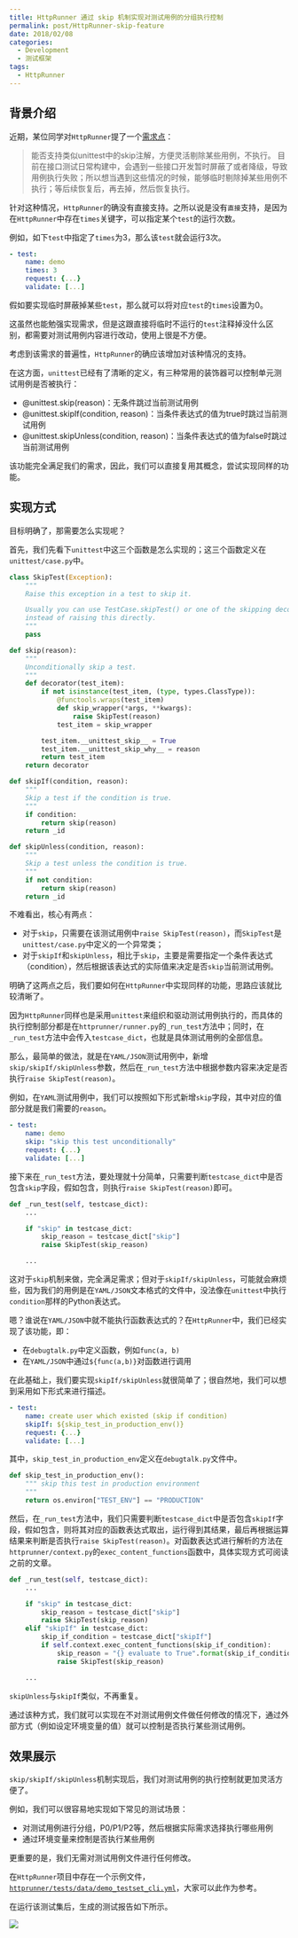 ```yaml
---
title: HttpRunner 通过 skip 机制实现对测试用例的分组执行控制
permalink: post/HttpRunner-skip-feature
date: 2018/02/08
categories:
  - Development
  - 测试框架
tags:
  - HttpRunner
---
```


## 背景介绍

近期，某位同学对`HttpRunner`提了一个[需求点][1]：

> 能否支持类似unittest中的skip注解，方便灵活剔除某些用例，不执行。
> 目前在接口测试日常构建中，会遇到一些接口开发暂时屏蔽了或者降级，导致用例执行失败；所以想当遇到这些情况的时候，能够临时剔除掉某些用例不执行；等后续恢复后，再去掉，然后恢复执行。

针对这种情况，`HttpRunner`的确没有直接支持。之所以说是没有`直接`支持，是因为在`HttpRunner`中存在`times`关键字，可以指定某个`test`的运行次数。

例如，如下`test`中指定了`times`为3，那么该`test`就会运行3次。

```yaml
- test:
    name: demo
    times: 3
    request: {...}
    validate: [...]
```

假如要实现临时屏蔽掉某些`test`，那么就可以将对应`test`的`times`设置为0。

这虽然也能勉强实现需求，但是这跟直接将临时不运行的`test`注释掉没什么区别，都需要对测试用例内容进行改动，使用上很是不方便。

考虑到该需求的普遍性，`HttpRunner`的确应该增加对该种情况的支持。

在这方面，`unittest`已经有了清晰的定义，有三种常用的装饰器可以控制单元测试用例是否被执行：

- @unittest.skip(reason)：无条件跳过当前测试用例
- @unittest.skipIf(condition, reason)：当条件表达式的值为true时跳过当前测试用例
- @unittest.skipUnless(condition, reason)：当条件表达式的值为false时跳过当前测试用例

该功能完全满足我们的需求，因此，我们可以直接复用其概念，尝试实现同样的功能。

## 实现方式

目标明确了，那需要怎么实现呢？

首先，我们先看下`unittest`中这三个函数是怎么实现的；这三个函数定义在`unittest/case.py`中。

```python
class SkipTest(Exception):
    """
    Raise this exception in a test to skip it.

    Usually you can use TestCase.skipTest() or one of the skipping decorators
    instead of raising this directly.
    """
    pass

def skip(reason):
    """
    Unconditionally skip a test.
    """
    def decorator(test_item):
        if not isinstance(test_item, (type, types.ClassType)):
            @functools.wraps(test_item)
            def skip_wrapper(*args, **kwargs):
                raise SkipTest(reason)
            test_item = skip_wrapper

        test_item.__unittest_skip__ = True
        test_item.__unittest_skip_why__ = reason
        return test_item
    return decorator

def skipIf(condition, reason):
    """
    Skip a test if the condition is true.
    """
    if condition:
        return skip(reason)
    return _id

def skipUnless(condition, reason):
    """
    Skip a test unless the condition is true.
    """
    if not condition:
        return skip(reason)
    return _id
```

不难看出，核心有两点：

- 对于`skip`，只需要在该测试用例中`raise SkipTest(reason)`，而`SkipTest`是`unittest/case.py`中定义的一个异常类；
- 对于`skipIf`和`skipUnless`，相比于`skip`，主要是需要指定一个条件表达式（condition），然后根据该表达式的实际值来决定是否`skip`当前测试用例。

明确了这两点之后，我们要如何在`HttpRunner`中实现同样的功能，思路应该就比较清晰了。

因为`HttpRunner`同样也是采用`unittest`来组织和驱动测试用例执行的，而具体的执行控制部分都是在`httprunner/runner.py`的`_run_test`方法中；同时，在`_run_test`方法中会传入`testcase_dict`，也就是具体测试用例的全部信息。

那么，最简单的做法，就是在`YAML/JSON`测试用例中，新增`skip/skipIf/skipUnless`参数，然后在`_run_test`方法中根据参数内容来决定是否执行`raise SkipTest(reason)`。

例如，在`YAML`测试用例中，我们可以按照如下形式新增`skip`字段，其中对应的值部分就是我们需要的`reason`。

```yaml
- test:
    name: demo
    skip: "skip this test unconditionally"
    request: {...}
    validate: [...]
```

接下来在`_run_test`方法，要处理就十分简单，只需要判断`testcase_dict`中是否包含`skip`字段，假如包含，则执行`raise SkipTest(reason)`即可。

```python
def _run_test(self, testcase_dict):
    ...

    if "skip" in testcase_dict:
        skip_reason = testcase_dict["skip"]
        raise SkipTest(skip_reason)

    ...
```

这对于`skip`机制来做，完全满足需求；但对于`skipIf/skipUnless`，可能就会麻烦些，因为我们的用例是在`YAML/JSON`文本格式的文件中，没法像在`unittest`中执行`condition`那样的Python表达式。

嗯？谁说在`YAML/JSON`中就不能执行函数表达式的？在`HttpRunner`中，我们已经实现了该功能，即：

- 在`debugtalk.py`中定义函数，例如`func(a, b)`
- 在`YAML/JSON`中通过`${func(a,b)}`对函数进行调用

在此基础上，我们要实现`skipIf/skipUnless`就很简单了；很自然地，我们可以想到采用如下形式来进行描述。

```yaml
- test:
    name: create user which existed (skip if condition)
    skipIf: ${skip_test_in_production_env()}
    request: {...}
    validate: [...]
```

其中，`skip_test_in_production_env`定义在`debugtalk.py`文件中。

```python
def skip_test_in_production_env():
    """ skip this test in production environment
    """
    return os.environ["TEST_ENV"] == "PRODUCTION"
```

然后，在`_run_test`方法中，我们只需要判断`testcase_dict`中是否包含`skipIf`字段，假如包含，则将其对应的函数表达式取出，运行得到其结果，最后再根据运算结果来判断是否执行`raise SkipTest(reason)`。对函数表达式进行解析的方法在`httprunner/context.py`的`exec_content_functions`函数中，具体实现方式可阅读之前的文章。

```python
def _run_test(self, testcase_dict):
    ...

    if "skip" in testcase_dict:
        skip_reason = testcase_dict["skip"]
        raise SkipTest(skip_reason)
    elif "skipIf" in testcase_dict:
        skip_if_condition = testcase_dict["skipIf"]
        if self.context.exec_content_functions(skip_if_condition):
            skip_reason = "{} evaluate to True".format(skip_if_condition)
            raise SkipTest(skip_reason)

    ...
```

`skipUnless`与`skipIf`类似，不再重复。

通过该种方式，我们就可以实现在不对测试用例文件做任何修改的情况下，通过外部方式（例如设定环境变量的值）就可以控制是否执行某些测试用例。

## 效果展示

`skip/skipIf/skipUnless`机制实现后，我们对测试用例的执行控制就更加灵活方便了。

例如，我们可以很容易地实现如下常见的测试场景：

- 对测试用例进行分组，P0/P1/P2等，然后根据实际需求选择执行哪些用例
- 通过环境变量来控制是否执行某些用例

更重要的是，我们无需对测试用例文件进行任何修改。

在`HttpRunner`项目中存在一个示例文件，[`httprunner/tests/data/demo_testset_cli.yml`][2]，大家可以此作为参考。

在运行该测试集后，生成的测试报告如下所示。

![](../images/httprunner-skip.jpg)



[1]: https://github.com/HttpRunner/HttpRunner/issues/96
[2]: https://github.com/HttpRunner/HttpRunner/blob/master/tests/data/demo_testset_cli.yml
